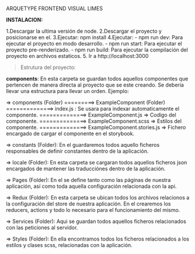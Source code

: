 
ARQUETYPE FRONTEND VISUAL LIMES

**INSTALACION:**

1.Descargar la ultima versión de node.
2.Descargar el proyecto y posicionarse en el.
3.Ejecutar: npm install
4.Ejecutar: 
    - npm run dev: Para ejecutar el proyecto en modo desarrollo.
    - npm run start: Para ejecutar el proyecto pre-renderizado.
    - npm run build: Para ejecutar la compilación del proyecto en archivos estaticos.
5. Ir a http://localhost:3000


> Estrutura del proyecto:

**components**: En esta carpeta se guardan todos aquellos componentes que pertencen de manera directa al proyecto que se este creando. Se deberia llevar una estructura para llevar un orden. Ejemplo:

=> components (Folder)
=========> ExampleComponent (Folder)
==============> index.js : Se usara para indexar automaticamente el componente.
==============> ExampleComponent.js => Codigo del componente.
==============> ExampleComponent.scss => Estilos del componente.
==============> ExampleComponent.stories.js => Fichero encargado de cargar el componente en el storybook.

=> constants (Folder): En el guardaremos todos aquello ficheros responsables de definir constantes dentro de la aplicación.

=> locale (Folder): En esta carpeta se cargaran todos aquellos ficheros json encargados de mantener las traducciónes dentro de la aplicación.

=> Pages (Folder): En el se define tanto como las páginas de nuestra aplicación, así como toda aquella configuración relacionada con la api.

=> Redux (Folder): En esta carpeta se ubican todos los archivos relacionos a la configuración del store de nuestra aplicación. En el crearemos los reducers, actions y todo lo necesario para el funcionamiento del mismo.

=> Services (Folder): Aqui se guardan todos aquellos ficheros relacionados con las peticiones al servidor.

=> Styles (Folder): En ella encontramos todos los ficheros relacionados a los estilos y clases scss, relacionadas con la aplicación.


